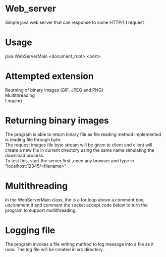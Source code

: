 # Web_server
Simple java web server that can response to some HTTP/1.1 request
# Usage
java WebServerMain <document_root> \<port\>
# Attempted extension
Reurning of binary images (GIF, JPEG and PNG)   
Multithreading   
Logging
# Returning binary images
The program is able to return binary file as file reading method implemented is reading file through byte.   
The request images file byte stream will be given to client and client will create a new 
file in current directory using the same name simulating the download process.   
To test this, start the server first ,open any browser and type in "localhost:12345/\<filename\>"
# Multithreading
In the WebServerMain class, the is a for loop above a comment box, uncomment it and comment the socket accept code below 
to turn the program to support multithreading.
# Logging file
The program invokes a file writing method to log message into a file as it runs. The log file will be created in src directory.
